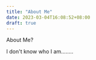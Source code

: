 ```yaml
---
title: "About Me"
date: 2023-03-04T16:08:52+08:00
draft: true
---
```


About Me?

I don't know who I am........